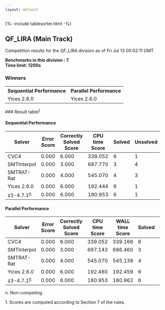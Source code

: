 ```yaml
---
layout: default
---
```

{%- include tablesorter.html -%}

##  QF_LIRA (Main Track)

Competition results for the QF_LIRA division as of Fri Jul 13 00:02:11 GMT

**Benchmarks in this division : 7  
Time limit: 1200s** 

### Winners
<table class="result">
<tr><th class="center">Sequential Performance</th><th class="center">Parallel Performance</th></tr>
<tr class="center"><td>Yices 2.6.0</td><td>Yices 2.6.0</td></tr></table>
### Result table<sup><a href="#fn1">1</a></sup>

#### Sequential Performance

<table id="sequential" class="result sorted">
<thead><tr class="center">
  <th>Solver</th>
  <th>Error Score</th>
  <th>Correctly Solved Score</th>
  <th>CPU time Score</th>
  <th>Solved</th>
  <th>Unsolved</th>
</tr></thead><tr>
  <td>CVC4</td>
  <td>0.000</td>
  <td>6.000</td>
  <td>339.052</td>
<td>6</td>
<td>1</td>
</tr><tr>
  <td>SMTInterpol</td>
  <td>0.000</td>
  <td>3.000</td>
  <td>687.770</td>
<td>3</td>
<td>4</td>
</tr><tr>
  <td>SMTRAT-Rat</td>
  <td>0.000</td>
  <td>4.000</td>
  <td>545.070</td>
<td>4</td>
<td>3</td>
</tr><tr>
  <td>Yices 2.6.0</td>
  <td>0.000</td>
  <td>6.000</td>
  <td>192.444</td>
<td>6</td>
<td>1</td>
</tr><tr>
  <td>z3-4.7.1<SUP><a href="#fn">n</a></SUP></td>
  <td>0.000</td>
  <td>6.000</td>
  <td>180.953</td>
<td>6</td>
<td>1</td>
</tr></table>

#### Parallel Performance

<table id="parallel" class="result sorted">
<thead><tr class="center">
  <th>Solver</th>
  <th>Error Score</th>
  <th>Correctly Solved Score</th>
  <th>CPU time Score</th>
  <th>WALL time Score</th>
  <th>Solved</th>
  <th>Unsolved</th>
</tr></thead><tr>
  <td>CVC4</td>
<td>0.000</td><td>6.000</td><td>339.052</td><td>339.166</td><td>6</td><td>1</td></tr><tr>
  <td>SMTInterpol</td>
<td>0.000</td><td>3.000</td><td>697.143</td><td>686.460</td><td>3</td><td>4</td></tr><tr>
  <td>SMTRAT-Rat</td>
<td>0.000</td><td>4.000</td><td>545.070</td><td>545.138</td><td>4</td><td>3</td></tr><tr>
  <td>Yices 2.6.0</td>
<td>0.000</td><td>6.000</td><td>192.460</td><td>192.459</td><td>6</td><td>1</td></tr><tr>
  <td>z3-4.7.1<SUP><a href="#fn">n</a></SUP></td>
<td>0.000</td><td>6.000</td><td>180.953</td><td>180.962</td><td>6</td><td>1</td></tr></table>
 <span id="fn"> n. Non-competing. </span>

 <span id="fn1"> 1. Scores are computed according to Section 7 of the rules. </span>


